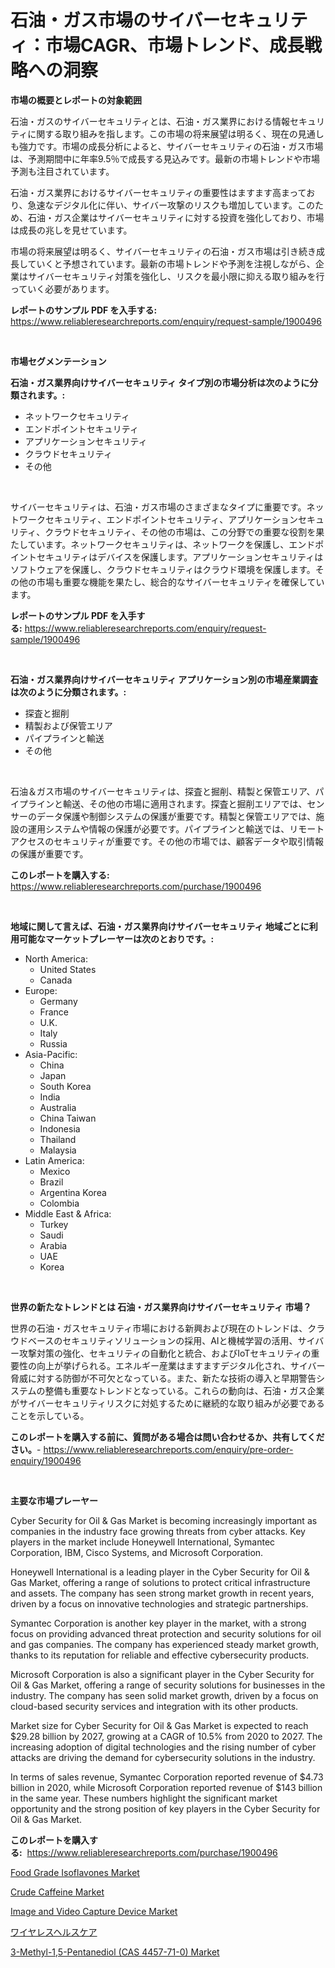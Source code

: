 <p><h1>石油・ガス市場のサイバーセキュリティ：市場CAGR、市場トレンド、成長戦略への洞察</h1></p><p><strong>市場の概要とレポートの対象範囲</strong></p>
<p><p>石油・ガスのサイバーセキュリティとは、石油・ガス業界における情報セキュリティに関する取り組みを指します。この市場の将来展望は明るく、現在の見通しも強力です。市場の成長分析によると、サイバーセキュリティの石油・ガス市場は、予測期間中に年率9.5％で成長する見込みです。最新の市場トレンドや市場予測も注目されています。</p><p>石油・ガス業界におけるサイバーセキュリティの重要性はますます高まっており、急速なデジタル化に伴い、サイバー攻撃のリスクも増加しています。このため、石油・ガス企業はサイバーセキュリティに対する投資を強化しており、市場は成長の兆しを見せています。</p><p>市場の将来展望は明るく、サイバーセキュリティの石油・ガス市場は引き続き成長していくと予想されています。最新の市場トレンドや予測を注視しながら、企業はサイバーセキュリティ対策を強化し、リスクを最小限に抑える取り組みを行っていく必要があります。</p></p>
<p><strong>レポートのサンプル PDF を入手する:</strong> <a href="https://www.reliableresearchreports.com/enquiry/request-sample/1900496">https://www.reliableresearchreports.com/enquiry/request-sample/1900496</a></p>
<p>&nbsp;</p>
<p><strong>市場セグメンテーション</strong></p>
<p><strong>石油・ガス業界向けサイバーセキュリティ タイプ別の市場分析は次のように分類されます。:</strong></p>
<p><ul><li>ネットワークセキュリティ</li><li>エンドポイントセキュリティ</li><li>アプリケーションセキュリティ</li><li>クラウドセキュリティ</li><li>その他</li></ul></p>
<p>&nbsp;</p>
<p><p>サイバーセキュリティは、石油・ガス市場のさまざまなタイプに重要です。ネットワークセキュリティ、エンドポイントセキュリティ、アプリケーションセキュリティ、クラウドセキュリティ、その他の市場は、この分野での重要な役割を果たしています。ネットワークセキュリティは、ネットワークを保護し、エンドポイントセキュリティはデバイスを保護します。アプリケーションセキュリティはソフトウェアを保護し、クラウドセキュリティはクラウド環境を保護します。その他の市場も重要な機能を果たし、総合的なサイバーセキュリティを確保しています。</p></p>
<p><strong>レポートのサンプル PDF を入手する:</strong>&nbsp;<a href="https://www.reliableresearchreports.com/enquiry/request-sample/1900496">https://www.reliableresearchreports.com/enquiry/request-sample/1900496</a></p>
<p>&nbsp;</p>
<p><strong> 石油・ガス業界向けサイバーセキュリティ アプリケーション別の市場産業調査は次のように分類されます。:</strong></p>
<p><ul><li>探査と掘削</li><li>精製および保管エリア</li><li>パイプラインと輸送</li><li>その他</li></ul></p>
<p>&nbsp;</p>
<p><p>石油＆ガス市場のサイバーセキュリティは、探査と掘削、精製と保管エリア、パイプラインと輸送、その他の市場に適用されます。探査と掘削エリアでは、センサーのデータ保護や制御システムの保護が重要です。精製と保管エリアでは、施設の運用システムや情報の保護が必要です。パイプラインと輸送では、リモートアクセスのセキュリティが重要です。その他の市場では、顧客データや取引情報の保護が重要です。</p></p>
<p><strong>このレポートを購入する:</strong>&nbsp; <a href="https://www.reliableresearchreports.com/purchase/1900496">https://www.reliableresearchreports.com/purchase/1900496</a></p>
<p>&nbsp;</p>
<p><strong>地域に関して言えば、石油・ガス業界向けサイバーセキュリティ 地域ごとに利用可能なマーケットプレーヤーは次のとおりです。:</strong></p>
<p><ul>
    <li>
        North America:
        <ul>
            <li>United States</li>
            <li>Canada</li>
        </ul>
    </li>
    <li>
        Europe:
        <ul>
            <li>Germany</li>
            <li>France</li>
            <li>U.K.</li>
            <li>Italy</li>
            <li>Russia</li>
        </ul>
    </li>
    <li>
        Asia-Pacific:
        <ul>
            <li>China</li>
            <li>Japan</li>
            <li>South Korea</li>
            <li>India</li>
            <li>Australia</li>
            <li>China Taiwan</li>
            <li>Indonesia</li>
            <li>Thailand</li>
            <li>Malaysia</li>
        </ul>
    </li>
    <li>
        Latin America:
        <ul>
            <li>Mexico</li>
            <li>Brazil</li>
            <li>Argentina Korea</li>
            <li>Colombia</li>
        </ul>
    </li>
    <li>
        Middle East & Africa:
        <ul>
            <li>Turkey</li>
            <li>Saudi</li>
            <li>Arabia</li>
            <li>UAE</li>
            <li>Korea</li>
        </ul>
    </li>
    </ul></p>
<p>&nbsp;</p>
<p><strong>世界の新たなトレンドとは 石油・ガス業界向けサイバーセキュリティ 市場？</strong></p>
<p><p>世界の石油・ガスセキュリティ市場における新興および現在のトレンドは、クラウドベースのセキュリティソリューションの採用、AIと機械学習の活用、サイバー攻撃対策の強化、セキュリティの自動化と統合、およびIoTセキュリティの重要性の向上が挙げられる。エネルギー産業はますますデジタル化され、サイバー脅威に対する防御が不可欠となっている。また、新たな技術の導入と早期警告システムの整備も重要なトレンドとなっている。これらの動向は、石油・ガス企業がサイバーセキュリティリスクに対処するために継続的な取り組みが必要であることを示している。</p></p>
<p><strong>このレポートを購入する前に、質問がある場合は問い合わせるか、共有してください。</strong>- <a href="https://www.reliableresearchreports.com/enquiry/pre-order-enquiry/1900496">https://www.reliableresearchreports.com/enquiry/pre-order-enquiry/1900496</a></p>
<p>&nbsp;</p>
<p><strong>主要な市場プレーヤー</strong></p>
<p><p>Cyber Security for Oil & Gas Market is becoming increasingly important as companies in the industry face growing threats from cyber attacks. Key players in the market include Honeywell International, Symantec Corporation, IBM, Cisco Systems, and Microsoft Corporation.</p><p>Honeywell International is a leading player in the Cyber Security for Oil & Gas Market, offering a range of solutions to protect critical infrastructure and assets. The company has seen strong market growth in recent years, driven by a focus on innovative technologies and strategic partnerships.</p><p>Symantec Corporation is another key player in the market, with a strong focus on providing advanced threat protection and security solutions for oil and gas companies. The company has experienced steady market growth, thanks to its reputation for reliable and effective cybersecurity products.</p><p>Microsoft Corporation is also a significant player in the Cyber Security for Oil & Gas Market, offering a range of security solutions for businesses in the industry. The company has seen solid market growth, driven by a focus on cloud-based security services and integration with its other products.</p><p>Market size for Cyber Security for Oil & Gas Market is expected to reach $29.28 billion by 2027, growing at a CAGR of 10.5% from 2020 to 2027. The increasing adoption of digital technologies and the rising number of cyber attacks are driving the demand for cybersecurity solutions in the industry.</p><p>In terms of sales revenue, Symantec Corporation reported revenue of $4.73 billion in 2020, while Microsoft Corporation reported revenue of $143 billion in the same year. These numbers highlight the significant market opportunity and the strong position of key players in the Cyber Security for Oil & Gas Market.</p></p>
<p><strong>このレポートを購入する:</strong>&nbsp;&nbsp;<a href="https://www.reliableresearchreports.com/purchase/1900496">https://www.reliableresearchreports.com/purchase/1900496</a></p>
<p><p><a href="https://view.publitas.com/reportprime-1/global-food-grade-isoflavones-market-size-and-market-trends-insights-and-projections-from-2024-to-2031/">Food Grade Isoflavones Market</a></p><p><a href="https://issuu.com/reportprime-2/docs/crude-caffeine-market-size-2030.pptx">Crude Caffeine Market</a></p><p><a href="https://shimmer-gardenia-37a.notion.site/Image-and-Video-Capture-Device-Market-Size-Market-Trends-and-Growth-Outlook-forecasted-for-period--7e2cb334e01d4087960978e3cfd3044a">Image and Video Capture Device Market</a></p><p><a href="https://github.com/zjkmgcs938405/Market-Research-Report-List-1/blob/main/34391041557.md">ワイヤレスヘルスケア</a></p><p><a href="https://github.com/luckyshygirl/Market-Research-Report-List-3/blob/main/3-methyl-15-pentanediol-cas-4457-71-0-market.md">3-Methyl-1,5-Pentanediol (CAS 4457-71-0) Market</a></p></p>